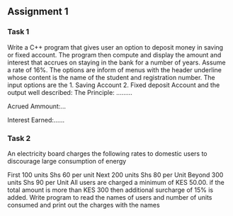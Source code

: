 ## Assignment 1 ##

### Task 1 ###
Write a C++ program that gives user an option to deposit money in saving or fixed account. The program then compute and display the amount and interest that accrues on staying in the bank for a number of years. Assume a rate of 16%. The options are inform of menus with the header underline whose content is the name of the student and registration number. The input options are the 1. Saving Account 2. Fixed deposit Account and the output well described:
The Principle: .........

Acrued Ammount:...

Interest Earned:......

### Task 2 ###
An electricity board charges the following rates to domestic users to discourage large consumption of energy

First 100 units Shs 60 per unit
Next 200 units Shs 80 per Unit
Beyond 300 units Shs 90 per Unit
All users are charged a minimum of KES 50.00. if the total amount is more than KES 300 then additional surcharge of 15% is added.
Write program to read the names of users and number of units consumed and print out the charges with the names